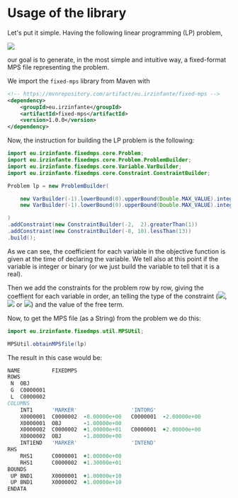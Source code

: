 # Usage of the library
Let's put it simple. Having the following linear programming (LP) problem,

<img src="https://latex.codecogs.com/gif.latex?\newline%20min%20\;%20Z%20=%20-X_1%20-%20X_2\newline%20\;%20-2X_1%20+%202X_2%20\ge%201\newline%20-8X_1%20+%2010X_2\le%2013\newline%20X_1,%20X_2%20\ge%200,\;%20X_1,%20X_2%20\in%20\mathbb{Z}">

our goal is to generate, in the most simple and intuitive way, a fixed-format MPS file representing the problem.

We import the ``fixed-mps`` library from Maven with

```xml
<!-- https://mvnrepository.com/artifact/eu.irzinfante/fixed-mps -->
<dependency>
    <groupId>eu.irzinfante</groupId>
    <artifactId>fixed-mps</artifactId>
    <version>1.0.0</version>
</dependency>
```

Now, the instruction for building the LP problem is the following:

```java
import eu.irzinfante.fixedmps.core.Problem;
import eu.irzinfante.fixedmps.core.Problem.ProblemBuilder;
import eu.irzinfante.fixedmps.core.Variable.VarBuilder;
import eu.irzinfante.fixedmps.core.Constraint.ConstraintBuilder;

Problem lp = new ProblemBuilder(

	new VarBuilder(-1).lowerBound(0).upperBound(Double.MAX_VALUE).integer().build(),
	new VarBuilder(-1).lowerBound(0).upperBound(Double.MAX_VALUE).integer().build()

)
.addConstraint(new ConstraintBuilder(-2,  2).greaterThan(1))
.addConstraint(new ConstraintBuilder(-8, 10).lessThan(13))
.build();
```

As we can see, the coefficient for each variable in the objective function is given at the time of declaring the variable. We tell also at this point if the variable is integer or binary (or we just build the variable to tell that it is a real).

Then we add the constraints for the problem row by row, giving the coeffient for each variable in order, an telling the type of the constraint (<img src="https://latex.codecogs.com/gif.latex?\le">, <img src="https://latex.codecogs.com/gif.latex?\ge"> or <img src="https://latex.codecogs.com/gif.latex?=">) and the value of the free term.

Now, to get the MPS file (as a String) from the problem we do this:
```java
import eu.irzinfante.fixedmps.util.MPSUtil;

MPSUtil.obtainMPSfile(lp)
```
The result in this case would be:
```fortran
NAME          FIXEDMPS
ROWS
 N  OBJ
 G  C0000001
 L  C0000002
COLUMNS
    INT1      'MARKER'                 'INTORG'
    X0000001  C0000002  -8.00000e+00   C0000001  -2.00000e+00
    X0000001  OBJ       -1.00000e+00
    X0000002  C0000002  +1.00000e+01   C0000001  +2.00000e+00
    X0000002  OBJ       -1.00000e+00
    INT1END   'MARKER'                 'INTEND'
RHS
    RHS1      C0000001  +1.00000e+00
    RHS1      C0000002  +1.30000e+01
BOUNDS
 UP BND1      X0000001  +1.00000e+10
 UP BND1      X0000002  +1.00000e+10
ENDATA
```
